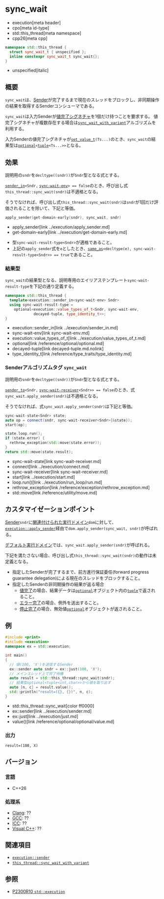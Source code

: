 # sync_wait
* execution[meta header]
* cpo[meta id-type]
* std::this_thread[meta namespace]
* cpp26[meta cpp]

```cpp
namespace std::this_thread {
  struct sync_wait_t { unspecified };
  inline constexpr sync_wait_t sync_wait{};
}
```
* unspecified[italic]

## 概要
`sync_wait`は、[Sender](../execution/sender.md)が完了するまで現在のスレッドをブロックし、非同期操作の結果を取得するSenderコンシューマである。

`sync_wait`は入力Senderが[値完了シグネチャ](../execution/set_value.md)を1個だけ持つことを要求する。
値完了シグネチャが複数存在する場合は[`sync_wait_with_variant`](sync_wait_with_variant.md)アルゴリズムを利用する。

入力Senderの値完了シグネチャが[`set_value_t`](../execution/set_value.md)`(Ts...)`のとき、`sync_wait`の結果型は[`optional`](/reference/optional/optional.md)`<`[`tuple`](/reference/tuple/tuple.md)`<Ts...>>`となる。


## 効果
説明用の`sndr`を`decltype((sndr))`が`Sndr`型となる式とする。

[`sender_in`](../execution/sender_in.md)`<Sndr,` [`sync-wait-env`](sync-wait-env.md)`> == false`のとき、呼び出し式`this_thread::sync_wait(sndr)`は不適格となる。

そうでなければ、呼び出し式`this_thread::sync_wait(sndr)`は`sndr`が1回だけ評価されることを除いて、下記と等価。

```cpp
apply_sender(get-domain-early(sndr), sync_wait, sndr)
```
* apply_sender[link ../execution/apply_sender.md]
* get-domain-early[link ../execution/get-domain-early.md]

- 型`sync-wait-result-type<Sndr>`が適格であること。
- 上記の`apply_sender`式を`e`としたとき、[`same_as`](/reference/concepts/same_as.md)`<decltype(e), sync-wait-result-type<Sndr>> == true`であること。


### 結果型
`sync_wait`の結果型となる、説明専用のエイリアステンプレート`sync-wait-result-type`を下記の通り定義する。

```cpp
namespace std::this_thread {
  template<execution::sender_in<sync-wait-env> Sndr>
  using sync-wait-result-type =
    optional<execution::value_types_of_t<Sndr, sync-wait-env,
             decayed-tuple, type_identity_t>>;
}
```
* execution::sender_in[link ../execution/sender_in.md]
* sync-wait-env[link sync-wait-env.md]
* execution::value_types_of_t[link ../execution/value_types_of_t.md]
* optional[link /reference/optional/optional.md]
* decayed-tuple[link decayed-tuple.md.nolink]
* type_identity_t[link /reference/type_traits/type_identity.md]


### Senderアルゴリズムタグ `sync_wait`
説明用の`sndr`を`decltype((sndr))`が`Sndr`型となる式とする。

[`sender_to`](../execution/sender_to.md)`<Sndr,` [`sync-wait-receiver`](sync-wait-receiver.md)`<Sndr>> == false`のとき、式`sync_wait.apply_sender(sndr)`は不適格となる。

そうでなければ、式`sync_wait.apply_sender(sndr)`は下記と等価。

```cpp
sync-wait-state<Sndr> state;
auto op = connect(sndr, sync-wait-receiver<Sndr>{&state});
start(op);

state.loop.run();
if (state.error) {
  rethrow_exception(std::move(state.error));
}
return std::move(state.result);
```
* sync-wait-state[link sync-wait-receiver.md]
* connect[link ../execution/connect.md]
* sync-wait-receiver[link sync-wait-receiver.md]
* start[link ../execution/start.md]
* loop.run()[link ../execution/run_loop/run.md]
* rethrow_exception[link /reference/exception/rethrow_exception.md]
* std::move[link /reference/utility/move.md]


## カスタマイゼーションポイント
[Sender](../execution/sender.md)`sndr`に[関連付けられた実行ドメイン](../execution/get-domain-early.md)`dom`に対して、
[`execution::apply_sender`](../execution/apply_sender.md)経由で`dom.apply_sender(sync_wait, sndr)`が呼ばれる。

[デフォルト実行ドメイン](../execution/default_domain.md)では、`sync_wait.apply_sender(sndr)`が呼ばれる。

下記を満たさない場合、呼び出し式`this_thread::sync_wait(sndr)`の動作は未定義となる。

- 指定したSenderが完了するまで、前方進行保証委任(forward progress guarantee delegation)による現在のスレッドをブロックすること。
- 指定したSenderの非同期操作の結果が返る場合
    - [値完了](../execution/set_value.md)の場合、結果データは[`optional`](/reference/optional/optional.md)オブジェクト内の[`tuple`](/reference/tuple/tuple.md)で返されること。
    - [エラー完了](../execution/set_error.md)の場合、例外を送出すること。
    - [停止完了](../execution/set_stopped.md)の場合、無効値[`optional`](/reference/optional/optional.md)オブジェクトが返されること。


## 例
```cpp
#include <print>
#include <execution>
namespace ex = std::execution;

int main()
{
  // 値(100, 'X')を送信するSender
  ex::sender auto sndr = ex::just(100, 'X');
  // メインスレッド上で完了待機
  auto result = std::this_thread::sync_wait(sndr);
  // 結果型optional<tuple<int,char>>から値を取り出す
  auto [n, c] = result.value();
  std::println("result=({}, {})", n, c);
}
```
* std::this_thread::sync_wait[color ff0000]
* ex::sender[link ../execution/sender.md]
* ex::just[link ../execution/just.md]
* value()[link /reference/optional/optional/value.md]

### 出力
```
result=(100, X)
```


## バージョン
### 言語
- C++26

### 処理系
- [Clang](/implementation.md#clang): ??
- [GCC](/implementation.md#gcc): ??
- [ICC](/implementation.md#icc): ??
- [Visual C++](/implementation.md#visual_cpp): ??


## 関連項目
- [`execution::sender`](../execution/sender.md)
- [`this_thread::sync_wait_with_variant`](sync_wait_with_variant.md)


## 参照
- [P2300R10 `std::execution`](https://www.open-std.org/jtc1/sc22/wg21/docs/papers/2024/p2300r10.html)
